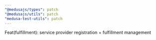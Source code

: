 ```yaml
---
"@medusajs/types": patch
"@medusajs/utils": patch
"medusa-test-utils": patch
---
```


Feat(fulfillment): service provider registration + fulfillment management

